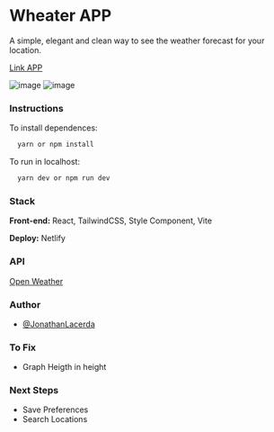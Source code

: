 
# Wheater APP

A simple, elegant and clean way to see the weather forecast for your location.

[Link APP](https://weather-app-jcl.netlify.app/)


![image](https://user-images.githubusercontent.com/2346867/160552815-20043298-7b61-44ff-b891-236b1a31e18f.png) ![image](https://user-images.githubusercontent.com/2346867/160552903-74ea6a2e-2c11-469c-a586-460b7dd60b00.png)



### Instructions


To install dependences: 
```bash
  yarn or npm install
```

To run in localhost:
```bash
  yarn dev or npm run dev
```



### Stack

**Front-end:** React, TailwindCSS, Style Component, Vite

**Deploy:** Netlify

### API

[Open Weather](https://openweathermap.org/api)


### Author

- [@JonathanLacerda](https://www.github.com/JonathanLacerda)


### To Fix
- Graph Heigth in height

### Next Steps
- Save Preferences
- Search Locations



